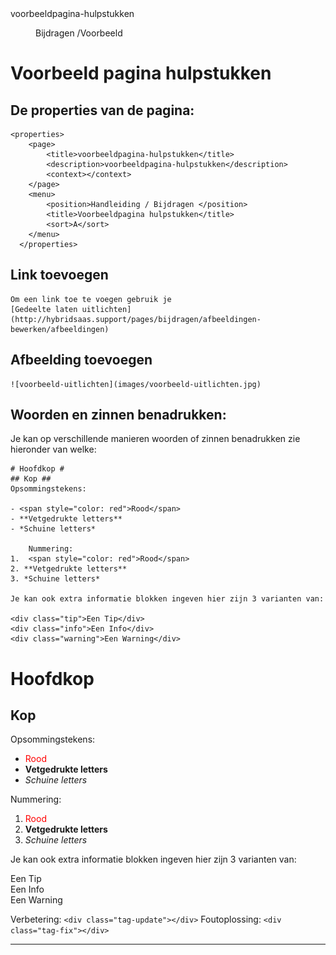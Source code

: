 <properties>
	<page>
		<title>voorbeeldpagina-hulpstukken</title>
		<description>voorbeeldpagina-hulpstukken</description>
	</page>
	<menu>
		<position>Bijdragen /Voorbeeld</position>
		<title>hulpstukken</title>
	</menu>
</properties>

# Voorbeeld pagina hulpstukken #

## De properties van de pagina: ##

    <properties>
    	<page>
    		<title>voorbeeldpagina-hulpstukken</title>
    		<description>voorbeeldpagina-hulpstukken</description>
    		<context></context>
    	</page>
    	<menu>
    		<position>Handleiding / Bijdragen </position>
    		<title>Voorbeeldpagina hulpstukken</title>
    		<sort>A</sort>
    	</menu>
      </properties>


## Link toevoegen ##

    Om een link toe te voegen gebruik je
    [Gedeelte laten uitlichten](http://hybridsaas.support/pages/bijdragen/afbeeldingen-bewerken/afbeeldingen)


## Afbeelding toevoegen ##

    ![voorbeeld-uitlichten](images/voorbeeld-uitlichten.jpg)

## Woorden en zinnen benadrukken: ##

Je kan op verschillende manieren woorden of zinnen benadrukken zie hieronder van welke:

    # Hoofdkop #
    ## Kop ##
    Opsommingstekens:
    
    - <span style="color: red">Rood</span>
    - **Vetgedrukte letters**
    - *Schuine letters*
    
    	Nummering:
    1. 	<span style="color: red">Rood</span>
    2. **Vetgedrukte letters**
    3. *Schuine letters*
    
    Je kan ook extra informatie blokken ingeven hier zijn 3 varianten van:
    
    <div class="tip">Een Tip</div>
    <div class="info">Een Info</div>
    <div class="warning">Een Warning</div>

# Hoofdkop #
## Kop ##
Opsommingstekens:


- <span style="color: red">Rood</span>
- **Vetgedrukte letters**
- *Schuine letters*

Nummering:

1. 	<span style="color: red">Rood</span>
2. **Vetgedrukte letters**
3. *Schuine letters*

Je kan ook extra informatie blokken ingeven hier zijn 3 varianten van:

<div class="tip">Een Tip</div>
<div class="info">Een Info</div>
<div class="warning">Een Warning</div>

Verbetering: `<div class="tag-update"></div>`
Foutoplossing: `<div class="tag-fix"></div>`

----------
